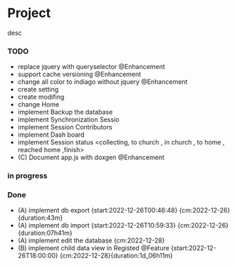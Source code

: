 # Project
desc

### TODO

- replace jquery with queryselector @Enhancement  
- support cache versioning @Enhancement  
- change all color to indiago without jquery @Enhancement  
- create setting  
- create modifing  
- change Home  
- implement Backup the database  
- implement Synchronization Sessio  <multiple persons can work togethe>  
- implement Session Contributors  
- implement Dash board  
- implement Session status <collecting, to church , in church , to home , reached home ,finish>  
- (C) Document app.js with doxgen @Enhancement  

### in progress


### Done

- (A) implement db export  {start:2022-12-26T00:46:48} {cm:2022-12-26} {duration:43m}  
- (A) implement db import  {start:2022-12-26T10:59:33} {cm:2022-12-26} {duration:07h41m}  
- (A) implement edit the database  {cm:2022-12-28}  
- (B) implement child data view in Registed @Feature {start:2022-12-26T18:00:00} {cm:2022-12-28}{duration:1d_06h11m}  


